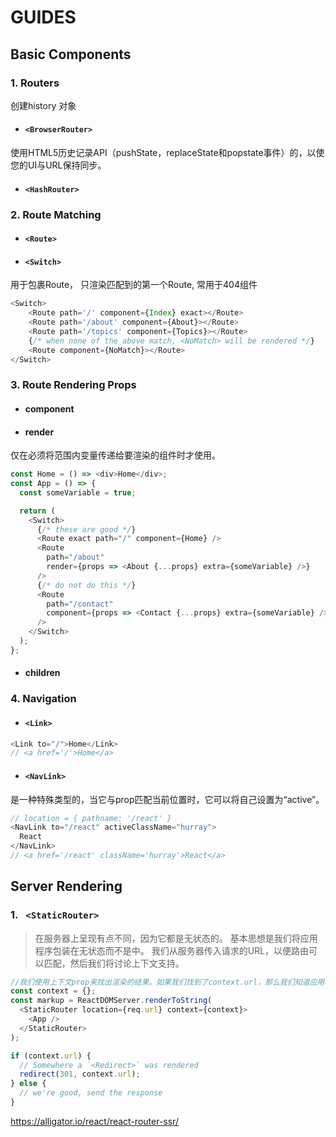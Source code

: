 # GUIDES
## Basic Components
### 1. Routers 
创建history 对象
- #### `<BrowserRouter>`
使用HTML5历史记录API（pushState，replaceState和popstate事件）的<Router>，以使您的UI与URL保持同步。
- #### `<HashRouter>`

### 2. Route Matching
- #### `<Route>`
- #### `<Switch> `
用于包裹Route， 只渲染匹配到的第一个Route, 常用于404组件
```javascript
<Switch>
    <Route path='/' component={Index} exact></Route>
    <Route path='/about' component={About}></Route>
    <Route path='/topics' component={Topics}></Route>
    {/* when none of the above match, <NoMatch> will be rendered */}
    <Route component={NoMatch}></Route>
</Switch>
```
### 3. Route Rendering Props
- ####  component
- ####  render
仅在必须将范围内变量传递给要渲染的组件时才使用。
```javascript
const Home = () => <div>Home</div>;
const App = () => {
  const someVariable = true;

  return (
    <Switch>
      {/* these are good */}
      <Route exact path="/" component={Home} />
      <Route
        path="/about"
        render={props => <About {...props} extra={someVariable} />}
      />
      {/* do not do this */}
      <Route
        path="/contact"
        component={props => <Contact {...props} extra={someVariable} />}
      />
    </Switch>
  );
};
```
- #### children

### 4. Navigation
- ####  `<Link>`
```javascript
<Link to="/">Home</Link>
// <a href='/'>Home</a>
```
- ####   `<NavLink>`
<NavLink>是一种特殊类型的<Link>，当它与prop匹配当前位置时，它可以将自己设置为“active”。
```javascript
// location = { pathname: '/react' }
<NavLink to="/react" activeClassName="hurray">
  React
</NavLink>
// <a href='/react' className='hurray'>React</a>
```
## Server Rendering
### 1. ` <StaticRouter>`
> 在服务器上呈现有点不同，因为它都是无状态的。 基本思想是我们将应用程序包装在无状态<StaticRouter>而不是<BrowserRouter>中。 我们从服务器传入请求的URL，以便路由可以匹配，然后我们将讨论上下文支持。
``` javascript
//我们使用上下文prop来找出渲染的结果。如果我们找到了context.url，那么我们知道应用程序被重定向
const context = {};
const markup = ReactDOMServer.renderToString(
  <StaticRouter location={req.url} context={context}>
    <App />
  </StaticRouter>
);

if (context.url) {
  // Somewhere a `<Redirect>` was rendered
  redirect(301, context.url);
} else {
  // we're good, send the response
}

```
https://alligator.io/react/react-router-ssr/